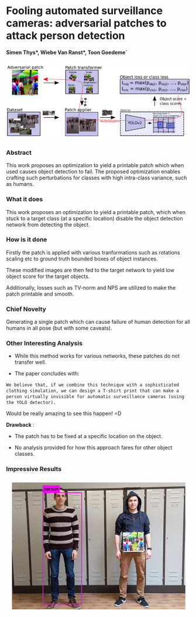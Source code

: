 # Fooling automated surveillance cameras: adversarial patches to attack person detection

#### Simen Thys*, Wiebe Van Ranst*, Toon Goedeme´

<p align="center">
  <img src="img/obj_det.png" style= "max-height:400; width: auto;" title="Attacking Object Detection">
</p>

### Abstract

This work proposes an optimization to yield a printable patch which when used causes object detection to fail. The proposed optimization enables crafting such perturbations for classes with high intra-class variance, such as humans.

### What it does

This work proposes an optimization to yield a printable patch, which when stuck to a target class (at a specific location) disable the object detection network from detecting the object.

### How is it done

Firstly the patch is applied with various tranformations such as rotations scaling etc to ground truth bounded boxes of object instances. 

These modified images are then fed to the target network to yield low object score for the target objects. 

Additionally, losses such as TV-norm and NPS are utilized to make the patch printable and smooth.

### Chief Novelty

Generating a single patch which can cause failure of human detection for all humans in all pose (but with some caveats).

### Other Interesting Analysis

* While this method works for various networks, these patches do not transfer well.

* The paper concludes with: 

```
We believe that, if we combine this technique with a sophisticated clothing simulation, we can design a T-shirt print that can make a person virtually invisible for automatic surveillance cameras (using the YOLO detector).
```

Would be really amazing to see this happen! =D


**Drawback** :  

* The patch has to be fixed at a specific location on the object. 

* No analysis provided for how this approach fares for other object classes.

### Impressive Results

<p align="center">
  <img src="img/obj_det_result.png" style= "max-height:400; width: auto;" title="Attacking Object Detection Results">
</p>
